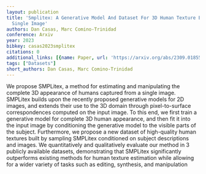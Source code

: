 ```yaml
---
layout: publication
title: 'Smplitex: A Generative Model And Dataset For 3D Human Texture Estimation From
  Single Image'
authors: Dan Casas, Marc Comino-Trinidad
conference: Arxiv
year: 2023
bibkey: casas2023smplitex
citations: 0
additional_links: [{name: Paper, url: 'https://arxiv.org/abs/2309.01855'}]
tags: ["Datasets"]
short_authors: Dan Casas, Marc Comino-Trinidad
---
```

We propose SMPLitex, a method for estimating and manipulating the complete 3D
appearance of humans captured from a single image. SMPLitex builds upon the
recently proposed generative models for 2D images, and extends their use to the
3D domain through pixel-to-surface correspondences computed on the input image.
To this end, we first train a generative model for complete 3D human
appearance, and then fit it into the input image by conditioning the generative
model to the visible parts of the subject. Furthermore, we propose a new
dataset of high-quality human textures built by sampling SMPLitex conditioned
on subject descriptions and images. We quantitatively and qualitatively
evaluate our method in 3 publicly available datasets, demonstrating that
SMPLitex significantly outperforms existing methods for human texture
estimation while allowing for a wider variety of tasks such as editing,
synthesis, and manipulation